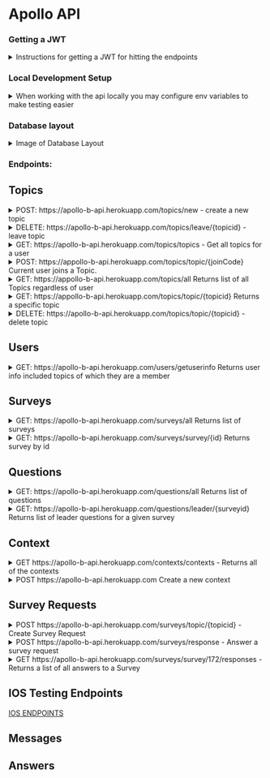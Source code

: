 # Apollo API

### Getting a JWT

<details>

<summary>Instructions for getting a JWT for hitting the endpoints</summary>

once you have signed in through okta on the [client]("https://github.com/Lambda-School-Labs/Labs26-Apollo-FE-TeamB") do
```JS
let tokenObj = JSON.parse(localStorage.getItem("okta-token-storage"));
```
![Client Dev Console](./screenshots/img_1.PNG)
```JS
tokenObj.accessToken.value
```
![Another Dev Console](./screenshots/img_2.PNG)

Ok so now that you have copied that idtoken property head over to postman, and in the auth tab select barer token and paste in the token.

![Postman](./screenshots/img_3.PNG)

</details>

### Local Development Setup

<details>

<summary>When working with the api locally you may configure env variables to make testing easier</summary>

![Env Vars](./screenshots/img_4.PNG)

</details>




### Database layout

<details>
<summary> Image of Database Layout </summary>

![Image of Database Layout](db.png)
</details>

### Endpoints:

## Topics

<details>

<summary>POST: https://apollo-b-api.herokuapp.com/topics/new - create a new topic</summary>

Creates a Topic with the current user as the owner.

Expected body
```JSON
{
    "title": "My New Topic",
    "frequency": "WEEKLY",
    "defaultsurvey": {
        "questions": [
                    {
                        "body": "Do you have any blockers?",
                        "type": "TEXT",
                        "leader": true
                    },
                    {
                        "body": "What is the teams priority?",
                        "type": "TEXT",
                        "leader": true
                    },
                    {
                        "body": "How is your weekend?",
                        "type": "TEXT",
                        "leader": false
                    }
        ]
    }
}

```

Response

```JSON
{
    "topicid": 62,
    "title": "My New Topic",
    "owner": {
        "userid": 10,
        "username": "llama001@maildrop.cc"
    },
    "frequency": "WEEKLY",
    "defaultsurvey": {
        "surveyid": 63,
        "questions": [
            {
                "questionid": 64,
                "body": "Do you have any blockers?",
                "type": "TEXT",
                "leader": true
            },
            {
                "questionid": 65,
                "body": "What is the teams priority?",
                "type": "TEXT",
                "leader": true
            },
            {
                "questionid": 66,
                "body": "How is your weekend?",
                "type": "TEXT",
                "leader": false
            }
        ]
    },
    "joincode": "QkJlKGwYM",
    "surveysrequests": [],
    "users": []
}
```
</details>

<details>

<summary>DELETE: https://apollo-b-api.herokuapp.com/topics/leave/{topicid} - leave topic</summary>

User leaves topic.

</details>

<details>

<summary>GET: https://apollo-b-api.herokuapp.com/topics/topics - Get all topics for a user</summary>

Returns all topics that a user is connected to, either as an owner or as a member

GET Endpoint

```JSON
[
    {
        "topicid": 37,
        "title": "Topic 2",
        "owner": {
            "userid": 4,
            "username": "admin"
        },
        "frequency": "MONDAY",
        "defaultsurvey": {
            "surveyid": 36,
            "questions": []
        },
        "joincode": "lRQlkNGkg",
        "surveysrequests": [
            {
                "surveyid": 46,
                "questions": [
                    {
                        "questionid": 56,
                        "body": "Leader Question 1",
                        "type": "TEXT",
                        "leader": true
                    },
                    {
                        "questionid": 58,
                        "body": "Leader Question 2",
                        "type": "TEXT",
                        "leader": true
                    },
                    {
                        "questionid": 59,
                        "body": "Member Question 1",
                        "type": "TEXT",
                        "leader": false
                    }
                ]
            },
            {
                "surveyid": 57,
                "questions": []
            }
        ],
        "users": [
            {
                "user": {
                    "userid": 5,
                    "username": "cinnamon"
                }
            },
            {
                "user": {
                    "userid": 10,
                    "username": "llama001@maildrop.cc"
                }
            }
        ]
    },
    {
        "topicid": 62,
        "title": "My New Topic",
        "owner": {
            "userid": 10,
            "username": "llama001@maildrop.cc"
        },
        "frequency": "WEEKLY",
        "defaultsurvey": {
            "surveyid": 63,
            "questions": [
                {
                    "questionid": 64,
                    "body": "Do you have any blockers?",
                    "type": "TEXT",
                    "leader": true
                },
                {
                    "questionid": 65,
                    "body": "What is the teams priority?",
                    "type": "TEXT",
                    "leader": true
                },
                {
                    "questionid": 66,
                    "body": "How is your weekend?",
                    "type": "TEXT",
                    "leader": false
                }
            ]
        },
        "joincode": "QkJlKGwYM",
        "surveysrequests": [
            {
                "surveyid": 63,
                "questions": [
                    {
                        "questionid": 64,
                        "body": "Do you have any blockers?",
                        "type": "TEXT",
                        "leader": true
                    },
                    {
                        "questionid": 65,
                        "body": "What is the teams priority?",
                        "type": "TEXT",
                        "leader": true
                    },
                    {
                        "questionid": 66,
                        "body": "How is your weekend?",
                        "type": "TEXT",
                        "leader": false
                    }
                ]
            }
        ],
        "users": []
    }
]
```

</details>

<details>

<summary>POST: https://appollo-b-api.herokuapp.com/topics/topic/{joinCode} Current user joins a Topic.</summary>

Example: https://appollo-b-api.herokuapp.com/topics/topic/lRQlkNGkg

Returns 200 Success message

</details>

<details>
<summary>GET: https://appollo-b-api.herokuapp.com/topics/all Returns list of all Topics regardless of user</summary>

N/A

</details>

<details>
<summary>GET: https://appollo-b-api.herokuapp.com/topics/topic/{topicid} Returns a specific topic</summary>

Example : https://appollo-b-api.herokuapp.com/topics/topic/37

</details>

<details>

<summary>DELETE: https://apollo-b-api.herokuapp.com/topics/topic/{topicid} - delete topic</summary>

Delete topic as well as all surveys, questions, responses associated with it.

</details>

## Users

<details>

<summary>GET: https://apollo-b-api.herokuapp.com/users/getuserinfo Returns user info included topics of which they are a member</summary>

Example:

```JSON
{
    "userid": 10,
    "username": "llama001@maildrop.cc",
    "ownedtopics": [
        {
            "topicid": 62,
            "title": "My New Topic",
            "frequency": "WEEKLY",
            "defaultsurvey": {
                "surveyid": 63,
                "questions": [
                    {
                        "questionid": 64,
                        "body": "Do you have any blockers?",
                        "type": "TEXT",
                        "leader": true
                    },
                    {
                        "questionid": 65,
                        "body": "What is the teams priority?",
                        "type": "TEXT",
                        "leader": true
                    },
                    {
                        "questionid": 66,
                        "body": "How is your weekend?",
                        "type": "TEXT",
                        "leader": false
                    }
                ]
            },
            "joincode": "QkJlKGwYM",
            "surveysrequests": [
                {
                    "surveyid": 63,
                    "questions": [
                        {
                            "questionid": 64,
                            "body": "Do you have any blockers?",
                            "type": "TEXT",
                            "leader": true
                        },
                        {
                            "questionid": 65,
                            "body": "What is the teams priority?",
                            "type": "TEXT",
                            "leader": true
                        },
                        {
                            "questionid": 66,
                            "body": "How is your weekend?",
                            "type": "TEXT",
                            "leader": false
                        }
                    ]
                }
            ]
        }
    ],
    "topics": [
        {
            "topic": {
                "topicid": 37,
                "title": "Topic 2",
                "owner": {
                    "userid": 4,
                    "username": "admin"
                },
                "frequency": "MONDAY",
                "defaultsurvey": {
                    "surveyid": 36,
                    "questions": []
                },
                "joincode": "lRQlkNGkg",
                "surveysrequests": [
                    {
                        "surveyid": 46,
                        "questions": [
                            {
                                "questionid": 56,
                                "body": "Leader Question 1",
                                "type": "TEXT",
                                "leader": true
                            },
                            {
                                "questionid": 58,
                                "body": "Leader Question 2",
                                "type": "TEXT",
                                "leader": true
                            },
                            {
                                "questionid": 59,
                                "body": "Member Question 1",
                                "type": "TEXT",
                                "leader": false
                            }
                        ]
                    },
                    {
                        "surveyid": 57,
                        "questions": []
                    }
                ]
            }
        }
    ]
}

```

</details>



## Surveys
<details>

<summary>GET: https://apollo-b-api.herokuapp.com/surveys/all Returns list of surveys</summary>

```JSON
[
    {
        "surveyid": 36,
        "topic": null,
        "defaulttopic": [
            {
                "topicId": 37,
                "title": "Topic 2",
                "owner": {
                    "userid": 4,
                    "username": "admin"
                },
                "frequency": "MONDAY",
                "joincode": "46mZD66zk"
            }
        ],
        "questions": [],
        "responded": false,
        "surveyId": 36
    },
    {
        "surveyid": 38,
        "topic": null,
        "defaulttopic": [
            {
                "topicId": 39,
                "title": "Topic 3",
                "owner": {
                    "userid": 5,
                    "username": "cinnamon"
                },
                "frequency": "WEEKLY",
                "joincode": "08qZy889N"
            }
        ],
        "questions": [],
        "responded": false,
        "surveyId": 38
    },
    {
        "surveyid": 40,
        "topic": null,
        "defaulttopic": [
            {
                "topicId": 41,
                "title": "Topic 4",
                "owner": {
                    "userid": 5,
                    "username": "cinnamon"
                },
                "frequency": "WEEKLY",
                "joincode": "oZRz9ZZOL"
            }
        ],
        "questions": [],
        "responded": false,
        "surveyId": 40
    },
    {
        "surveyid": 42,
        "topic": null,
        "defaulttopic": [
            {
                "topicId": 43,
                "title": "Topic 5",
                "owner": {
                    "userid": 5,
                    "username": "cinnamon"
                },
                "frequency": "MONTHLY",
                "joincode": "r2ZDN22YL"
            }
        ],
        "questions": [],
        "responded": false,
        "surveyId": 42
    },
    {
        "surveyid": 44,
        "topic": null,
        "defaulttopic": [
            {
                "topicId": 45,
                "title": "Topic 6",
                "owner": {
                    "userid": 5,
                    "username": "cinnamon"
                },
                "frequency": "MONTHLY",
                "joincode": "x6qMN66lP"
            }
        ],
        "questions": [],
        "responded": false,
        "surveyId": 44
    },
    {
        "surveyid": 46,
        "topic": {
            "topicId": 37,
            "title": "Topic 2",
            "frequency": "MONDAY",
            "defaultsurvey": {
                "surveyid": 36,
                "questions": [],
                "responded": false,
                "surveyId": 36
            },
            "joincode": "46mZD66zk"
        },
        "defaulttopic": [],
        "questions": [
            {
                "body": "Leader Question 1",
                "type": "TEXT",
                "answers": [],
                "questionid": 57,
                "leader": true
            },
            {
                "body": "Leader Question 2",
                "type": "TEXT",
                "answers": [],
                "questionid": 58,
                "leader": true
            },
            {
                "body": "Member Question 1",
                "type": "TEXT",
                "answers": [],
                "questionid": 59,
                "leader": false
            }
        ],
        "responded": false,
        "surveyId": 46
    },
    {
        "surveyid": 47,
        "topic": {
            "topicId": 39,
            "title": "Topic 3",
            "frequency": "WEEKLY",
            "defaultsurvey": {
                "surveyid": 38,
                "questions": [],
                "responded": false,
                "surveyId": 38
            },
            "joincode": "08qZy889N"
        },
        "defaulttopic": [],
        "questions": [
            {
                "body": "Member Question 2",
                "type": "TEXT",
                "answers": [],
                "questionid": 60,
                "leader": false
            },
            {
                "body": "Member Question 3",
                "type": "TEXT",
                "answers": [],
                "questionid": 61,
                "leader": false
            }
        ],
        "responded": false,
        "surveyId": 47
    },
    {
        "surveyid": 48,
        "topic": {
            "topicId": 41,
            "title": "Topic 4",
            "frequency": "WEEKLY",
            "defaultsurvey": {
                "surveyid": 40,
                "questions": [],
                "responded": false,
                "surveyId": 40
            },
            "joincode": "oZRz9ZZOL"
        },
        "defaulttopic": [],
        "questions": [],
        "responded": false,
        "surveyId": 48
    },
    {
        "surveyid": 49,
        "topic": {
            "topicId": 43,
            "title": "Topic 5",
            "frequency": "MONTHLY",
            "defaultsurvey": {
                "surveyid": 42,
                "questions": [],
                "responded": false,
                "surveyId": 42
            },
            "joincode": "r2ZDN22YL"
        },
        "defaulttopic": [],
        "questions": [],
        "responded": false,
        "surveyId": 49
    },
    {
        "surveyid": 50,
        "topic": {
            "topicId": 45,
            "title": "Topic 6",
            "frequency": "MONTHLY",
            "defaultsurvey": {
                "surveyid": 44,
                "questions": [],
                "responded": false,
                "surveyId": 44
            },
            "joincode": "x6qMN66lP"
        },
        "defaulttopic": [],
        "questions": [],
        "responded": false,
        "surveyId": 50
    },
    {
        "surveyid": 52,
        "topic": {
            "topicId": 37,
            "title": "Topic 2",
            "frequency": "MONDAY",
            "defaultsurvey": {
                "surveyid": 36,
                "questions": [],
                "responded": false,
                "surveyId": 36
            },
            "joincode": "46mZD66zk"
        },
        "defaulttopic": [],
        "questions": [],
        "responded": false,
        "surveyId": 52
    }
]
```

</details>

<details>

<summary>GET: https://apollo-b-api.herokuapp.com/surveys/survey/{id} Returns survey by id</summary>

```JSON
{
    "surveyid": 48,
    "topic": {
        "topicId": 41,
        "title": "Topic 4",
        "frequency": "WEEKLY",
        "defaultsurvey": {
            "surveyid": 40,
            "questions": [],
            "responded": false,
            "surveyId": 40
        },
        "joincode": "oZRz9ZZOL"
    },
    "defaulttopic": [],
    "questions": [],
    "responded": false,
    "surveyId": 48
}
```

</details>

## Questions
<details>

<summary>GET: https://apollo-b-api.herokuapp.com/questions/all Returns list of questions</summary>

```JSON
[
    {
        "questionid": 51,
        "body": "Leader Question 1",
        "type": "TEXT",
        "survey": {
            "surveyid": 41,
            "topic": {
                "topicid": 35,
                "title": "Topic 1",
                "frequency": "MONDAY"
            }
        },
        "leader": true
    },
    {
        "questionid": 52,
        "body": "Leader Question 2",
        "type": "TEXT",
        "survey": {
            "surveyid": 41,
            "topic": {
                "topicid": 35,
                "title": "Topic 1",
                "frequency": "MONDAY"
            }
        },
        "leader": true
    },
    {
        "questionid": 53,
        "body": "Member Question 1",
        "type": "TEXT",
        "survey": {
            "surveyid": 41,
            "topic": {
                "topicid": 35,
                "title": "Topic 1",
                "frequency": "MONDAY"
            }
        },
        "leader": false
    },
    {
        "questionid": 54,
        "body": "Member Question 2",
        "type": "TEXT",
        "survey": {
            "surveyid": 42,
            "topic": {
                "topicid": 35,
                "title": "Topic 1",
                "frequency": "MONDAY"
            }
        },
        "leader": false
    },
    {
        "questionid": 55,
        "body": "Member Question 3",
        "type": "TEXT",
        "survey": {
            "surveyid": 42,
            "topic": {
                "topicid": 35,
                "title": "Topic 1",
                "frequency": "MONDAY"
            }
        },
        "leader": false
    }
]

```

</details>


<details>

<summary>GET: https://apollo-b-api.herokuapp.com/questions/leader/{surveyid} Returns list of leader questions for a given survey</summary>

```JSON
[
    {
        "createdDate": "2020-10-02 13:26:25",
        "lastModifiedDate": "2020-10-02 13:26:25",
        "body": "Leader Question 1",
        "type": "TEXT",
        "survey": {
            "createdDate": "2020-10-02 13:26:25",
            "lastModifiedDate": "2020-10-02 13:26:25",
            "surveyid": 46,
            "responded": false,
            "surveyId": 46
        },
        "answers": [],
        "leader": true,
        "questionid": 57
    },
    {
        "createdDate": "2020-10-02 13:26:25",
        "lastModifiedDate": "2020-10-02 13:26:25",
        "body": "Leader Question 2",
        "type": "TEXT",
        "survey": {
            "createdDate": "2020-10-02 13:26:25",
            "lastModifiedDate": "2020-10-02 13:26:25",
            "surveyid": 46,
            "responded": false,
            "surveyId": 46
        },
    }
]
```

</details>

## Context

<details>
<summary> GET https://apollo-b-api.herokuapp.com/contexts/contexts - Returns all of the contexts</summary>

Extra details here

```JSON
[
    {
        "description": "product leadership",
        "survey": {
            "questions": [
                {
                    "body": "Leader Question 1",
                    "type": "TEXT",
                    "answers": [],
                    "questionid": 56,
                    "leader": true
                },
                {
                    "body": "Leader Question 2",
                    "type": "TEXT",
                    "answers": [],
                    "questionid": 58,
                    "leader": true
                },
                {
                    "body": "Member Question 1",
                    "type": "TEXT",
                    "answers": [],
                    "questionid": 59,
                    "leader": false
                }
            ],
            "surveyId": 46
        },
        "contextId": 51
    },
    {...},
    {...}
]
```

</details>

<details>
<summary>POST https://apollo-b-api.herokuapp.com Create a new context </summary>

Expected JSON in the body of the post


```JSON
{
    "description": "Super Duper Cool leadership v 9",
    "survey": {
        "questions": [
            {
                "body": "What is the highest priority for the current sprint",
                "type": "TEXT",
                "leader": true
            },
            {
                "body": "What is my availability for the current sprint?",
                "type": "TEXT",
                "leader": true
            },
            {
                "body": "Do you have any blockers?",
                "type": "TEXT",
                "leader": false
            },
            {
                "body": "Will you be working remote?",
                "type": "TEXT",
                "leader": false
            }
        ]
    }
}

```

</details>

## Survey Requests

<details>
<summary> POST  https://apollo-b-api.herokuapp.com/surveys/topic/{topicid} - Create Survey Request</summary>
Example - https://apollo-b-api.herokuapp.com/surveys/topic/37 - (this endpoint won't work in this patch because the owner is username 'admin' with userid of 4)
To test locally or with the api - I recommend logging in as a test user and creating a topic, then using the topic id to create a survey request
If you try to make this request not being the owner of the topic you will get this error message - ("Current user not authorized to make this request")

This is the format of data we are expecting to receive

```JSON
[
    {
        "body": "Do you have any blockers?",
        "type": "TEXT",
        "leader": true,
        "answer" : "LEADER ANSWER HERE"
    },
    {
        "body": "What is the teams priority?",
        "type": "TEXT",
        "leader": true,
        "answer" : "LEADER ANSWER HERE"
    },
    {
        "body": "How is your weekend?",
        "type": "TEXT",
        "leader": false
    }
]

```

This is a successful response

```JSON
{
    "topic": {
        "topicId": 37,
        "title": "Topic 2",
        "joincode": "qQRBovxGD"
    },
    "questions": [
        {
            "body": "Do you have any blockers?",
            "type": "TEXT",
            "answers": [
                {
                    "body": "LEADER ANSWER HERE",
                    "answerId": 64
                }
            ],
            "questionid": 63,
            "leader": true
        },
        {
            "body": "What is the teams priority?",
            "type": "TEXT",
            "answers": [
                {
                    "body": "LEADER ANSWER HERE",
                    "answerId": 66
                }
            ],
            "questionid": 65,
            "leader": true
        },
        {
            "body": "How is your weekend?",
            "type": "TEXT",
            "answers": [],
            "questionid": 67,
            "leader": false
        }
    ],
    "surveyId": 62
}
```

</details>

<details>
<summary>  POST https://apollo-b-api.herokuapp.com/surveys/response - Answer a survey request </summary>
Users that aren't owners of a topic cannot answer leader questions and topic owner cannot answer request questions
Users that aren't members of a topic cannot answer request questions from that topic
After submitting their answers, a user cannot add another answer or edit their existing answer

```JSON
[
    {
        "questionid" : 12,
        "body" : "stuff"
    },
    {
       "questionid" : 13,
       "body" : "more stuff"
    }
]

```

</details>

<details>
<summary>  GET https://apollo-b-api.herokuapp.com/surveys/survey/172/responses - Returns a list of all answers to a Survey </summary>

```JSON
[
    {
        "createdDate": "2020-09-29 10:09:51",
        "lastModifiedDate": "2020-09-29 10:09:51",
        "body": "LEADER ANSWER HERE",
        "question": {
            "createdDate": "2020-09-29 10:09:51",
            "lastModifiedDate": "2020-09-29 10:09:51",
            "body": "Do you have any blockers?",
            "type": "TEXT",
            "questionid": 173,
            "leader": true
        },
        "user": {
            "createdDate": "2020-09-24 11:52:27",
            "lastModifiedDate": "2020-09-24 11:52:27",
            "userid": 4,
            "username": "admin"
        },
        "answerId": 174
    },
    {
        "createdDate": "2020-09-29 10:09:51",
        "lastModifiedDate": "2020-09-29 10:09:51",
        "body": "ANOTHER LEADER ANSWER HERE",
        "question": {
            "createdDate": "2020-09-29 10:09:51",
            "lastModifiedDate": "2020-09-29 10:09:51",
            "body": "What is the teams priority?",
            "type": "TEXT",
            "questionid": 175,
            "leader": true
        },
        "user": {
            "createdDate": "2020-09-24 11:52:27",
            "lastModifiedDate": "2020-09-24 11:52:27",
            "userid": 4,
            "username": "admin"
        },
        "answerId": 176
    }
]

```

</details>

## IOS Testing Endpoints

[IOS ENDPOINTS](./IOSTEST.md)

## Messages

## Answers
